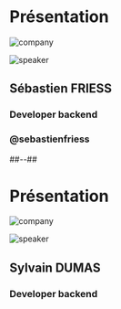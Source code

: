 <!-- .slide: class="speaker-slide" -->

# Présentation
![company](./assets/images/logo_sfeir_bleu_orange.png)

![speaker](./assets/images/Sebastien.jpg)
## Sébastien FRIESS
### Developer backend
### @sebastienfriess

##--##

<!-- .slide: class="speaker-slide" -->

# Présentation
![company](./assets/images/logo_sfeir_bleu_orange.png)

![speaker](./assets/images/Sylvain.jpg)
## Sylvain DUMAS
### Developer backend


